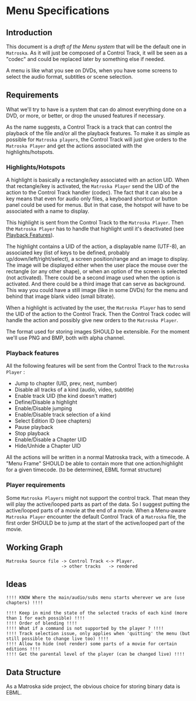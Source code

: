 ---
---

# Menu Specifications

## Introduction

This document is a _draft of the Menu system_ that will be the default one in `Matroska`. As it will just be composed of a Control Track, it will be seen as a "codec" and could be replaced later by something else if needed.

A menu is like what you see on DVDs, when you have some screens to select the audio format, subtitles or scene selection.

## Requirements

What we'll try to have is a system that can do almost everything done on a DVD, or more, or better, or drop the unused features if necessary.

As the name suggests, a Control Track is a track that can control the playback of the file and/or all the playback features. To make it as simple as possible for `Matroska players`, the Control Track will just give orders to the `Matroska Player` and get the actions associated with the highlights/hotspots.

### Highlights/Hotspots

A highlight is basically a rectangle/key associated with an action UID. When that rectangle/key is activated, the `Matroska Player` send the UID of the action to the Control Track handler (codec). The fact that it can also be a key means that even for audio only files, a keyboard shortcut or button panel could be used for menus. But in that case, the hotspot will have to be associated with a name to display.

This highlight is sent from the Control Track to the `Matroska Player`. Then the `Matroska Player` has to handle that highlight until it's deactivated (see [Playback Features](#playback-features)).

The highlight contains a UID of the action, a displayable name (UTF-8), an associated key (list of keys to be defined, probably up/down/left/right/select), a screen position/range and an image to display. The image will be displayed either when the user place the mouse over the rectangle (or any other shape), or when an option of the screen is selected (not activated). There could be a second image used when the option is activated. And there could be a third image that can serve as background. This way you could have a still image (like in some DVDs) for the menu and behind that image blank video (small bitrate).

When a highlight is activated by the user, the `Matroska Player` has to send the UID of the action to the Control Track. Then the Control Track codec will handle the action and possibly give new orders to the `Matroska Player`.

The format used for storing images SHOULD be extensible. For the moment we'll use PNG and BMP, both with alpha channel.

### Playback features

All the following features will be sent from the Control Track to the `Matroska Player` :

*   Jump to chapter (UID, prev, next, number)
*   Disable all tracks of a kind (audio, video, subtitle)
*   Enable track UID (the kind doesn't matter)
*   Define/Disable a highlight
*   Enable/Disable jumping
*   Enable/Disable track selection of a kind
*   Select Edition ID (see chapters)
*   Pause playback
*   Stop playback
*   Enable/Disable a Chapter UID
*   Hide/Unhide a Chapter UID

All the actions will be written in a normal Matroska track, with a timecode. A "Menu Frame" SHOULD be able to contain more that one action/highlight for a given timecode. (to be determined, EBML format structure)

### Player requirements

Some `Matroska Players` might not support the control track. That mean they will play the active/looped parts as part of the data. So I suggest putting the active/looped parts of a movie at the end of a movie. When a Menu-aware `Matroska Player` encounter the default Control Track of a `Matroska` file, the first order SHOULD be to jump at the start of the active/looped part of the movie.

## Working Graph

```
Matroska Source file -> Control Track <-> Player.
                     -> other tracks   -> rendered
```

## Ideas

```
!!!! KNOW Where the main/audio/subs menu starts wherever we are (use chapters) !!!!

!!!! Keep in mind the state of the selected tracks of each kind (more than 1 for each possible) !!!!
!!!! Order of blending !!!!
!!!! What if a command is not supported by the player ? !!!!
!!!! Track selection issue, only applies when 'quitting' the menu (but still possible to change live too) !!!!
!!!! Allow to hide (not render) some parts of a movie for certain editions !!!!
!!!! Get the parental level of the player (can be changed live) !!!!
```

## Data Structure

As a Matroska side project, the obvious choice for storing binary data is EBML.
